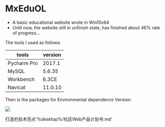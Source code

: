 # MxEduOL
- A basic educational website wrote in Win10x64
- Until now, the website still in unfinish state, has finished about 46% rate of progress...

The tools I used as follows:

tools | version
----- | -----
Pycharm Pro|2017.1
MySQL |5.6.35
Workbench|6.3CE
Navicat|11.0.10

Then is the packages for Environmental dependence Version:

<img src="https://github.com/zsdostar/MxEduOL/raw/master/image/PackagesVersion.png" />

打造的技术亮点'%desktop%/社区Web产品计划书.md'
